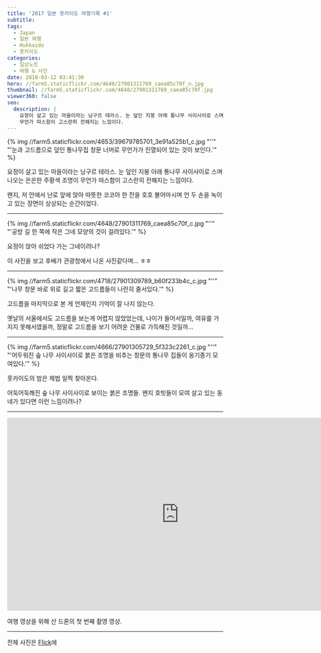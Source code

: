 ```yaml
---
title: '2017 일본 훗카이도 여행기록 ​#1'
subtitle:
tags:
  - Japan
  - 일본 여행
  - Hukkaido
  - 훗카이도
categories:
  - 일상노트
  - 여행 & 사진
date: 2018-03-12 03:41:30
hero: //farm5.staticflickr.com/4648/27901311769_caea85c70f_n.jpg
thumbnail: //farm5.staticflickr.com/4648/27901311769_caea85c70f.jpg
viewer360: false
seo:
  description: |
    요정이 살고 있는 마을이라는 닝구르 테라스. 눈 덮인 지붕 아래 통나무 사이사이로 스며나오는 은은한 주황색 조명이
    무언가 따스함이 고스란히 전해지는 느낌이다.
---
```


<p>
  {% img //farm5.staticflickr.com/4653/39679785701_3e91a525b1_c.jpg "''" "'눈과 고드름으로 덮인 통나무집 창문 너머로 무언가가 진열되어 있는 것이 보인다.'" %}
</p>

요정이 살고 있는 마을이라는 닝구르 테라스. 눈 덮인 지붕 아래 통나무 사이사이로 스며나오는 은은한 주황색 조명이
무언가 따스함이 고스란히 전해지는 느낌이다.

왠지, 저 안에서 난로 앞에 앉아 따뜻한 코코아 한 잔을 호호 불어마시며 언 두 손을 녹이고 있는 장면이 상상되는 순간이었다.

***

<p>
  {% img //farm5.staticflickr.com/4648/27901311769_caea85c70f_c.jpg "''" "'공방 길 한 쪽에 작은 그네 모양의 것이 걸려있다.'" %}
</p>

요정이 앉아 쉬었다 가는 그네이려나?

이 사진을 보고 후배가 관광청에서 나온 사진같다며... ㅎㅎ

***

<p>
  {% img //farm5.staticflickr.com/4718/27901309789_b60f233b4c_c.jpg "''" "'나무 창문 바로 위로 길고 짧은 고드름들이 나란히 줄서있다.'" %}
</p>

고드름을 마지막으로 본 게 언제인지 기억이 잘 나지 않는다.

옛날의 서울에서도 고드름을 보는게 어렵지 않았었는데, 나이가 들어서일까, 여유를 가지지 못해서였을까, 정말로 고드름을 보기 어려운
건물로 가득해진 것일까...

***

<p>
  {% img //farm5.staticflickr.com/4666/27901305729_5f323c2261_c.jpg "''" "'어두워진 숲 나무 사이사이로 붉은 조명을 비추는 창문의 통나무 집들이 옹기종기 모여있다.'" %}
</p>

훗카이도의 밤은 제법 일찍 찾아온다.

어둑어둑해진 숲 나무 사이사이로 보이는 붉은 조명들. 왠지 호빗들이 모여 살고 있는 동네가 있다면 이런 느낌이려나?

***

<div aria-label="흰수염폭포의 밤">
  <iframe width="800" height="450" src="https://www.youtube.com/embed/-ec0dTCPZIk?rel=0&amp;showinfo=0&amp;autoplay=0" frameborder="0" allow="encrypted-media" allowfullscreen></iframe>
</div>

여행 영상을 위해 산 드론의 첫 번째 촬영 영상.

***

전체 사진은 [Flick](//www.flickr.com/photos/mulder21c/albums/72157689379902412)에